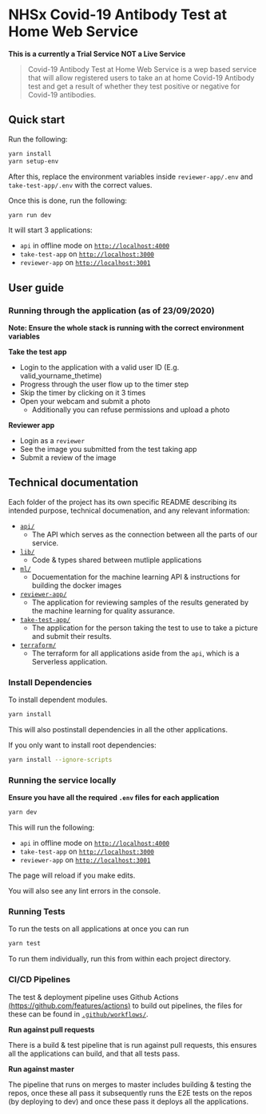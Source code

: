 # NHSx Covid-19 Antibody Test at Home Web Service

**This is a currently a Trial Service NOT a Live Service**

> Covid-19 Antibody Test at Home Web Service is a wep based service that will allow registered users to take an at home Covid-19 Antibody test and get a result of whether they test positive or negative for Covid-19 antibodies.

## Quick start

Run the following:

```bash
yarn install
yarn setup-env
```

After this, replace the environment variables inside `reviewer-app/.env` and `take-test-app/.env` with the correct values.

Once this is done, run the following:

```bash
yarn run dev
```

It will start 3 applications:

- `api` in offline mode on [`http://localhost:4000`](http://localhost:4000)
- `take-test-app` on [`http://localhost:3000`](http://localhost:3000)
- `reviewer-app` on [`http://localhost:3001`](http://localhost:3001)

## User guide

### Running through the application (as of 23/09/2020)

**Note: Ensure the whole stack is running with the correct environment variables**

**Take the test app**

- Login to the application with a valid user ID (E.g. valid_yourname_thetime)
- Progress through the user flow up to the timer step
- Skip the timer by clicking on it 3 times
- Open your webcam and submit a photo
  - Additionally you can refuse permissions and upload a photo

**Reviewer app**

- Login as a `reviewer`
- See the image you submitted from the test taking app
- Submit a review of the image

## Technical documentation

Each folder of the project has its own specific README describing its intended purpose, technical documenation, and any relevant information:

- [`api/`](api/README.md)
  - The API which serves as the connection between all the parts of our service.
- [`lib/`](lib/README.md)
  - Code & types shared between mutliple applications
- [`ml/`](ml/README.md)
  - Docuementation for the machine learning API & instructions for building the docker images
- [`reviewer-app/`](reviewer-app/README.md)
  - The application for reviewing samples of the results generated by the machine learning for quality assurance.
- [`take-test-app/`](take-test-app/README.md)
  - The application for the person taking the test to use to take a picture and submit their results.
- [`terraform/`](terraform/README.md)
  - The terraform for all applications aside from the `api`, which is a Serverless application.

### Install Dependencies

To install dependent modules.

```bash
yarn install
```

This will also postinstall dependencies in all the other applications.

If you only want to install root dependencies:

```bash
yarn install --ignore-scripts
```

### Running the service locally

**Ensure you have all the required `.env` files for each application**

```bash
yarn dev
```

This will run the following:

- `api` in offline mode on [`http://localhost:4000`](http://localhost:4000)
- `take-test-app` on [`http://localhost:3000`](http://localhost:3000)
- `reviewer-app` on [`http://localhost:3001`](http://localhost:3001)

The page will reload if you make edits.

You will also see any lint errors in the console.

### Running Tests

To run the tests on all applications at once you can run

```bash
yarn test
```

To run them individually, run this from within each project directory.

### CI/CD Pipelines

The test & deployment pipeline uses Github Actions [(https://github.com/features/actions)](https://github.com/features/actions) to build out pipelines, the files for these can be found in [`.github/workflows/`](.github/workflows/).

**Run against pull requests**

There is a build & test pipeline that is run against pull requests, this ensures all the applications can build, and that all tests pass.

**Run against master**

The pipeline that runs on merges to master includes building & testing the repos, once these all pass it subsequently runs the E2E tests on the repos (by deploying to dev) and once these pass it deploys all the applications.








<!--

### Testing the image checks

At the moment we are using a mocked api endpoint for the Machine Learning interpretation of the results. To test the UI handling of these responses there are some special login ids you can use. An id containing 'blur' will return the blurred image response. and id's containing 'over', 'under' and 'overunder' will return the relevant exposure responses. 'nocasette' and 'nodiagnostic' will return the responses for the ML model failing to detect the correct regions in the image.

### Building a production version

Builds the app for production to the `build` folder.

```bash
yarn build
```

The front client for this project was bootstrapped with [Create React App](https://github.com/facebook/create-react-app).
The server side service is hosted on AWS.
It is deployed to AWS utilising Github actions the Serverless framework where we deploy the web client to Cloud Front and the server side backend to API Gateway, Lambda function, DynamoDB and S3 to store images.

In the project **client** directory, you can run:

-->